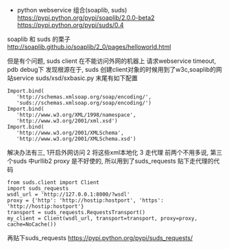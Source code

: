 * python webservice 组合(soaplib, suds)
https://pypi.python.org/pypi/soaplib/2.0.0-beta2
https://pypi.python.org/pypi/suds/0.4

soaplib 和 suds 的栗子
http://soaplib.github.io/soaplib/2_0/pages/helloworld.html

但是有个问题, suds client 在不能访问外网的机器上 请求webservice timeout, pdb debug下
发现根源在于, suds 创建client对象的时候用到了w3c,soaplib的网站service
suds/xsd/sxbasic.py 末尾有如下配置
```
Import.bind(
   'http://schemas.xmlsoap.org/soap/encoding/',
   'suds://schemas.xmlsoap.org/soap/encoding/')
Import.bind(
   'http://www.w3.org/XML/1998/namespace',
   'http://www.w3.org/2001/xml.xsd')
Import.bind(
   'http://www.w3.org/2001/XMLSchema',
   'http://www.w3.org/2001/XMLSchema.xsd')
```

解决办法有三, 1开启外网访问 2 将这些xml本地化 3 走代理
前两个不用多说, 第三个suds 中urllib2 proxy 是不好使的, 所以用到了suds_requests
贴下走代理的代码
```
from suds.client import Client
import suds_requests
wsdl_url = 'http://127.0.0.1:8000/?wsdl'
proxy = {'http': 'http://hostip:hostport', 'https': 'http://hostip:hostport'}
transport = suds_requests.RequestsTransport()
my_client = Client(wsdl_url, transport=transport, proxy=proxy, cache=NoCache())
```
再贴下suds_requests
https://pypi.python.org/pypi/suds_requests/
